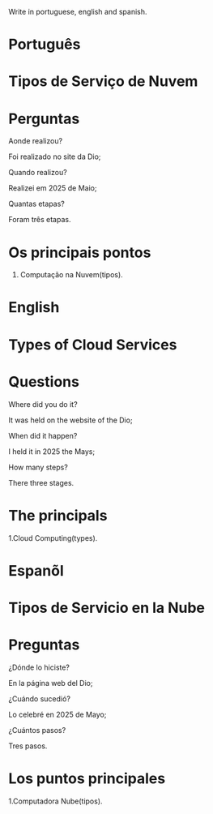 Write in portuguese, english and spanish.

# Português 

#  Tipos de Serviço de Nuvem



# Perguntas

Aonde realizou?

Foi realizado no site da Dio;

Quando realizou?

Realizei em 2025 de Maio;

Quantas etapas?

Foram três  etapas.

# Os principais pontos

1. Computação na Nuvem(tipos).


# English


#  Types of Cloud Services

# Questions

Where did you do it?

It was held on the website of the Dio;

When did it happen?

I held it in 2025 the Mays;

How many steps?

There  three stages.

# The principals


1.Cloud Computing(types).

# Espanõl


# Tipos de Servicio en la Nube

# Preguntas

¿Dónde lo hiciste?

En la página web del Dio;

¿Cuándo sucedió?

Lo celebré en 2025 de Mayo;

¿Cuántos pasos?

Tres  pasos.

# Los puntos principales


1.Computadora Nube(tipos).


